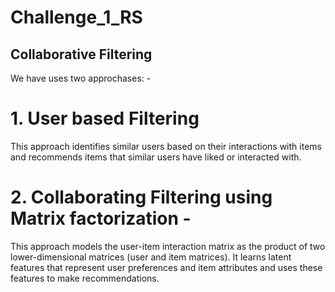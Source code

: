# Challenge_1_RS

## Collaborative Filtering 

We have uses two approchases: -

# 1. User based Filtering

This approach identifies similar users based on their interactions with items and recommends items that similar users have liked or interacted with.


# 2. Collaborating Filtering using Matrix factorization - 

This approach models the user-item interaction matrix as the product of two lower-dimensional matrices (user and item matrices). It learns latent features that represent user preferences and item attributes and uses these features to make recommendations.
